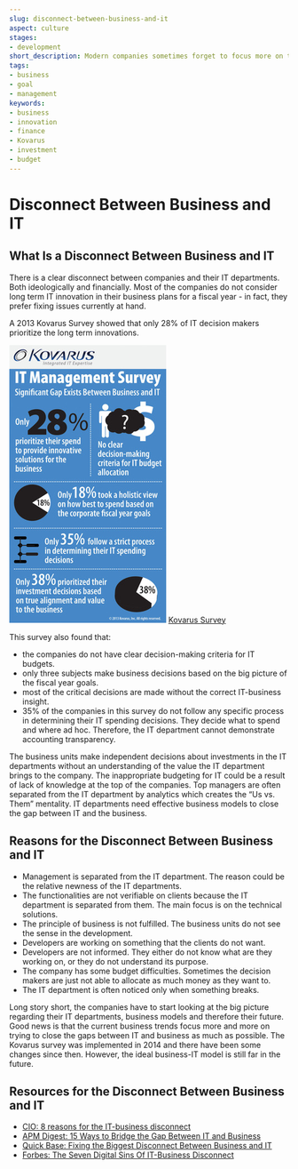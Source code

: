 ```yaml
---
slug: disconnect-between-business-and-it
aspect: culture
stages:
- development
short_description: Modern companies sometimes forget to focus more on the long term IT innovations. They make critical financial decisions without the correct IT-business insight.
tags:
- business
- goal
- management
keywords:
- business
- innovation
- finance
- Kovarus
- investment
- budget
---
```

# Disconnect Between Business and IT

## What Is a Disconnect Between Business and IT

There is a clear disconnect between companies and their IT departments. Both ideologically and financially. Most of the companies do not consider long term IT innovation in their business plans for a fiscal year - in fact, they prefer fixing issues currently at hand.

A 2013 Kovarus Survey showed that only 28% of IT decision makers prioritize the long term innovations.

![Kovarus Survey](/files/business-it.png)
[Kovarus Survey](https://www.prnewswire.com/news-releases/kovarus-survey-significant-gap-exists-between-business-and-it-204544541.html)

This survey also found that:

- the companies do not have clear decision-making criteria for IT budgets.
- only three subjects make business decisions based on the big picture of the fiscal year goals.
- most of the critical decisions are made without the correct IT-business insight.
- 35% of the companies in this survey do not follow any specific process in determining their IT spending decisions. They decide what to spend and where ad hoc. Therefore, the IT department cannot demonstrate accounting transparency.

The business units make independent decisions about investments in the IT departments without an understanding of the value the IT department brings to the company. The inappropriate budgeting for IT could be a result of lack of knowledge at the top of the companies. Top managers are often separated from the IT department by analytics which creates the “Us vs. Them” mentality. IT departments need effective business models to close the gap between IT and the business.

## Reasons for the Disconnect Between Business and IT

- Management is separated from the IT department. The reason could be the relative newness of the IT departments.
- The functionalities are not verifiable on clients because the IT department is separated from them. The main focus is on the technical solutions.
- The principle of business is not fulfilled. The business units do not see the sense in the development.
- Developers are working on something that the clients do not want.
- Developers are not informed. They either do not know what are they working on, or they do not understand its purpose.
- The company has some budget difficulties. Sometimes the decision makers are just not able to allocate as much money as they want to.
- The IT department is often noticed only when something breaks.

Long story short, the companies have to start looking at the big picture regarding their IT departments, business models and therefore their future. Good news is that the current business trends focus more and more on trying to close the gaps between IT and business as much as possible. The Kovarus survey was implemented in 2014 and there have been some changes since then. However, the ideal business-IT model is still far in the future.

## Resources for the Disconnect Between Business and IT

- [CIO: 8 reasons for the IT-business disconnect](https://www.cio.com/article/3232099/8-reasons-for-the-it-business-disconnect.html)
- [APM Digest: 15 Ways to Bridge the Gap Between IT and Business](https://www.apmdigest.com/apm-bridge-gap-between-it-and-business)
- [Quick Base: Fixing the Biggest Disconnect Between Business and IT](https://www.quickbase.com/blog/fixing-the-biggest-disconnect-between-business-and-it)
- [Forbes: The Seven Digital Sins Of IT-Business Disconnect](https://www.forbes.com/sites/forbestechcouncil/2018/10/12/the-seven-digital-sins-of-it-business-disconnect/#2ac9e9f26c9f)
